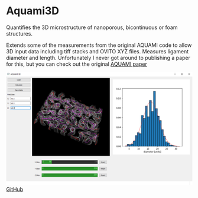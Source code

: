 # Aquami3D
Quantifies the 3D microstructure of nanoporous, bicontinuous or foam structures.


Extends some of the measurements from the original AQUAMI code to allow 3D input data including tiff stacks and OVITO XYZ files. Measures ligament diameter and length.  Unfortunately I never got around to publishing a paper for this, but you can check out the original [AQUAMI paper](https://doi.org/10.1016/j.commatsci.2017.08.012)

![capture](/Capture.png) [GitHub](http://github.com)

